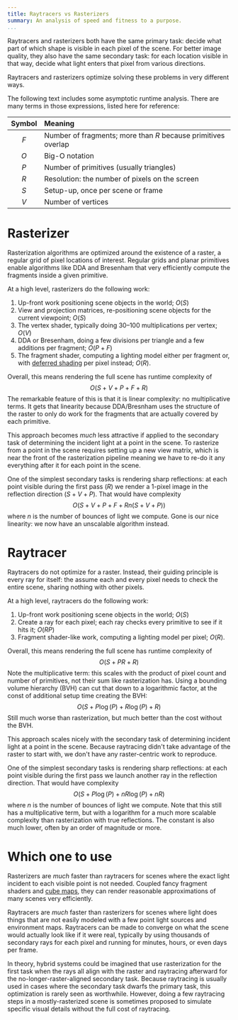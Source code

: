 ```yaml
---
title: Raytracers vs Rasterizers
summary: An analysis of speed and fitness to a purpose.
...
```



Raytracers and rasterizers both have the same primary task:
decide what part of which shape is visible in each pixel of the scene.
For better image quality, they also have the same secondary task:
for each location visible in that way, decide what light enters that pixel from various directions.

Raytracers and rasterizers optimize solving these problems in very different ways.

The following text includes some asymptotic runtime analysis.
There are many terms in those expressions, listed here for reference:

| Symbol | Meaning |
|:------:|:--------|
| $F$    | Number of fragments; more than $R$ because primitives overlap |
| $O$    | Big-O notation |
| $P$    | Number of primitives (usually triangles) |
| $R$    | Resolution: the number of pixels on the screen |
| $S$    | Setup-up, once per scene or frame |
| $V$    | Number of vertices |

# Rasterizer

Rasterization algorithms are optimized around the existence of a raster, a regular grid of pixel locations of interest.
Regular grids and planar primitives enable algorithms like DDA and Bresenham that very efficiently compute the fragments inside a given primitive.

At a high level, rasterizers do the following work:

1. Up-front work positioning scene objects in the world; $O(S)$
2. View and projection matrices, re-positioning scene objects for the current viewpoint; $O(S)$
3. The vertex shader, typically doing 30–100 multiplications per vertex; $O(V)$
4. DDA or Bresenham, doing a few divisions per triangle and a few additions per fragment; $O(P + F)$
5. The fragment shader, computing a lighting model either per fragment or, with [deferred shading](deferred.html) per pixel instead; $O(R)$.

Overall, this means rendering the full scene has runtime complexity of
$$O(S + V + P + F + R)$$
The remarkable feature of this is that it is linear complexity:
no multiplicative terms.
It gets that linearity because DDA/Bresnham uses the structure of the raster to only do work for the fragments that are actually covered by each primitive.

This approach becomes *much* less attractive if applied to the secondary task of determining the incident light at a point in the scene.
To rasterize from a point in the scene requires setting up a new view matrix, which is near the front of the rasterization pipeline meaning we have to re-do it any everything after it for each point in the scene.

One of the simplest secondary tasks is rendering sharp reflections: at each point visible during the first pass ($R$) we render a 1-pixel image in the reflection direction ($S+V+P$).
That would have complexity
$$O(S + V + P + F + R n (S + V + P))$$
where $n$ is the number of bounces of light we compute.
Gone is our nice linearity: we now have an unscalable algorithm instead.

# Raytracer

Raytracers do not optimize for a raster.
Instead, their guiding principle is every ray for itself:
the assume each and every pixel needs to check the entire scene, sharing nothing with other pixels.

At a high level, raytracers do the following work:

1. Up-front work positioning scene objects in the world; $O(S)$
2. Create a ray for each pixel; each ray checks every primitive to see if it hits it; $O(R P)$
5. Fragment shader-like work, computing a lighting model per pixel; $O(R)$.

Overall, this means rendering the full scene has runtime complexity of
$$O(S + P R + R)$$
Note the multiplicative term:
this scales with the product of pixel count and number of primitives,
not their sum like rasterization has.
Using a bounding volume hierarchy (BVH) can cut that down to a logarithmic factor, at the const of additional setup time creating the BVH:
$$O(S + P\log(P) + R\log(P) + R)$$
Still much worse than rasterization, but much better than the cost without the BVH.

This approach scales nicely with the secondary task of determining incident light at a point in the scene.
Because raytracing didn't take advantage of the raster to start with, we don't have any raster-centric work to reproduce.

One of the simplest secondary tasks is rendering sharp reflections: at each point visible during the first pass we launch another ray in the reflection direction.
That would have complexity
$$O(S + P\log(P) + n R\log(P) + n R)$$
where $n$ is the number of bounces of light we compute.
Note that this still has a multiplicative term, but with a logarithm for a much more scalable complexity than rasterization with true reflections.
The constant is also much lower, often by an order of magnitude or more.


# Which one to use

Rasterizers are *much* faster than raytracers for scenes where the exact light incident to each visible point is not needed.
Coupled fancy fragment shaders and [cube maps](textures2.html), they can render reasonable approximations of many scenes very efficiently.

Raytracers are *much* faster than rasterizers for scenes where light does things that are not easily modeled with a few point light sources and environment maps.
Raytracers can be made to converge on what the scene would actually look like if it were real, typically by using thousands of secondary rays for each pixel and running for minutes, hours, or even days per frame.

In theory, hybrid systems could be imagined that use rasterization for the first task when the rays all align with the raster and raytracing afterward for the no-longer-raster-aligned secondary task.
Because raytracing is usually used in cases where the secondary task dwarfs the primary task, this optimization is rarely seen as worthwhile.
However, doing a few raytracing steps in a mostly-rasterized scene is sometimes proposed to simulate specific visual details without the full cost of raytracing.

